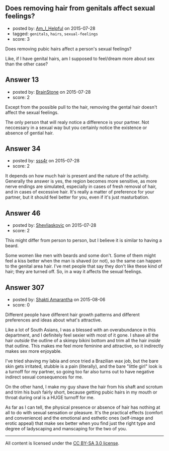 ## Does removing hair from genitals affect sexual feelings?

- posted by: [Am_I_Helpful](https://stackexchange.com/users/4256604/am-i-helpful) on 2015-07-28
- tagged: `genitals`, `hairs`, `sexual-feelings`
- score: 3

Does removing pubic hairs affect a person's sexual feelings? 

Like, if I have genital hairs, am I supposed to feel/dream more about sex than the other case?



## Answer 13

- posted by: [BrainStone](https://stackexchange.com/users/2267875/brainstone) on 2015-07-28
- score: 2

Except from the possible pull to the hair, removing the gental hair doesn't affect the sexual feelings.

The only person that will realy notice a difference is your partner. Not neccessary in a sexual way but you certainly notice the existence or absence of gential hair.


## Answer 34

- posted by: [sss4r](https://stackexchange.com/users/225392/sss4r) on 2015-07-28
- score: 2

It depends on how much hair is present and the nature of the activity. Generally the answer is yes, the region becomes more sensitive, as more nerve endings are simulated, especially in cases of fresh removal of hair, and in cases of excessive hair. It's really a matter of preference for your partner, but it should feel better for you, even if it's just masturbation. 


## Answer 46

- posted by: [Shevliaskovic](https://stackexchange.com/users/2701794/shevliaskovic) on 2015-07-28
- score: 2

This might differ from person to person, but I believe it is similar to having a beard.

Some women like men with beards and some don't. Some of them might feel a kiss better when the man is shaved (or not), so the same can happen to the genital area hair. I've met people that say they don't like these kind of hair; they are turned off. So, in a way it affects the sexual feelings.


## Answer 307

- posted by: [Shakti Amarantha](https://stackexchange.com/users/6557352/shakti-amarantha) on 2015-08-06
- score: 0

Different people have different hair growth patterns and different preferences and ideas about what's attractive.

Like a lot of South Asians, I was a blessed with an overabundance in this department, and I definitely feel sexier with most of it gone.  I shave all the hair *outside* the outline of a skimpy bikini bottom and trim all the hair *inside* that outline. This makes me feel more feminine and attractive, so it indirectly makes sex more enjoyable.

I've tried shaving my labia and once tried a Brazilian wax job, but the bare skin gets irritated, stubble is a pain (literally), and the bare "little girl" look is a turnoff for my partner, so going too far also turns out to have negative indirect sexual consequences for me.

On the other hand, I make my guy shave the hair from his shaft and scrotum and trim his bush fairly short, because getting pubic hairs in my mouth or throat during oral is a HUGE turnoff for me.

As far as I can tell, the physical presence or absence of hair has nothing at all to do with sexual sensation or pleasure.  It's the practical effects (comfort and convenience) and the emotional and esthetic ones (self-image and erotic appeal) that make sex better when you find just the right type and degree of ladyscaping and manscaping for the two of you.



---

All content is licensed under the [CC BY-SA 3.0 license](https://creativecommons.org/licenses/by-sa/3.0/).
